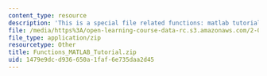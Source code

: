 ```yaml
---
content_type: resource
description: 'This is a special file related functions: matlab tutorial.'
file: /media/https%3A/open-learning-course-data-rc.s3.amazonaws.com/2-086-numerical-computation-for-mechanical-engineers-spring-2013/1479e9dcd936650a1faf6e735daa2d45_Functions_MATLAB_Tutorial.zip
file_type: application/zip
resourcetype: Other
title: Functions_MATLAB_Tutorial.zip
uid: 1479e9dc-d936-650a-1faf-6e735daa2d45
---
```

